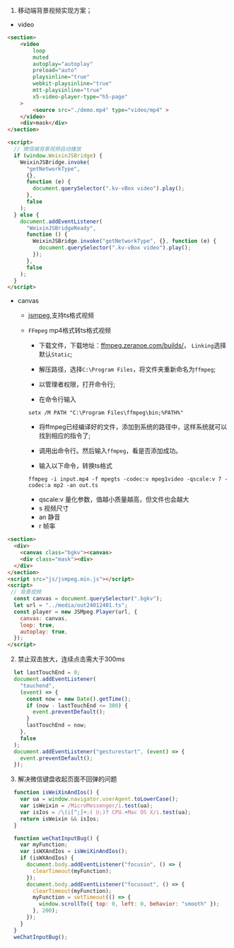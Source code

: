 1. 移动端背景视频实现方案；

- video

```html
<section>
    <video
        loop
        muted
        autoplay="autoplay"
        preload="auto"
        playsinline="true"
        webkit-playsinline="true"
        mtt-playsinline="true"
        x5-video-player-type="h5-page"
    >
        <source src="./demo.mp4" type="video/mp4" >
    </video>
    <div>mask</div>
</section>

<script>
  // 微信端背景视频自动播放
  if (window.WeixinJSBridge) {
    WeixinJSBridge.invoke(
      "getNetworkType",
      {},
      function (e) {
        document.querySelector(".kv-vBox video").play();
      },
      false
    );
  } else {
    document.addEventListener(
      "WeixinJSBridgeReady",
      function () {
        WeixinJSBridge.invoke("getNetworkType", {}, function (e) {
          document.querySelector(".kv-vBox video").play();
        });
      },
      false
    );
  }
</script>

```
- canvas 

  - [jsmpeg](https://github.com/phoboslab/jsmpeg),支持ts格式视频

  - `FFmpeg` mp4格式转ts格式视频

    - 下载文件，下载地址：[ffmpeg.zeranoe.com/builds/](ffmpeg.zeranoe.com/builds/)， `Linking`选择默认`Static`;

    - 解压路径，选择`C:\Program Files`，将文件夹重新命名为`ffmpeg`;

    - 以管理者权限，打开命令行;

    - 在命令行输入

    ```
    setx /M PATH "C:\Program Files\ffmpeg\bin;%PATH%"
    ```
    - 将ffmpeg已经编译好的文件，添加到系统的路径中，这样系统就可以找到相应的指令了;

    - 调用出命令行。然后输入`ffmpeg`，看是否添加成功。

    - 输入以下命令，转换ts格式
    
    ```
    ffmpeg -i input.mp4 -f mpegts -codec:v mpeg1video -qscale:v 7 -codec:a mp2 -an out.ts
    ```
    - qscale:v 量化参数，值越小质量越高，但文件也会越大
    - s 视频尺寸
    - an 静音
    - r 帧率

```html
<section>
  <div>
    <canvas class="bgkv"><canvas>
    <div class="mask"><div>
  </div>
</section>
<script src="js/jsmpeg.min.js"></script>
<script>
 // 背景视频
  const canvas = document.querySelector(".bgkv");
  let url = "../media/out24012401.ts";
  const player = new JSMpeg.Player(url, {
    canvas: canvas,
    loop: true,
    autoplay: true,
  });
</script>
```

2. 禁止双击放大，连续点击需大于300ms

```js
  let lastTouchEnd = 0;
  document.addEventListener(
    "touchend",
    (event) => {
      const now = new Date().getTime();
      if (now - lastTouchEnd <= 300) {
        event.preventDefault();
      }
      lastTouchEnd = now;
    },
    false
  );
  document.addEventListener("gesturestart", (event) => {
    event.preventDefault();
  });
```

3. 解决微信键盘收起页面不回弹的问题

```js
  function isWeiXinAndIos() {
    var ua = window.navigator.userAgent.toLowerCase();
    var isWeixin = /MicroMessenger/i.test(ua);
    var isIos = /\(i[^;]+;( U;)? CPU.+Mac OS X/i.test(ua);
    return isWeixin && isIos;
  }

  function weChatInputBug() {
    var myFunction;
    var isWXAndIos = isWeiXinAndIos();
    if (isWXAndIos) {
      document.body.addEventListener("focusin", () => {
        clearTimeout(myFunction);
      });
      document.body.addEventListener("focusout", () => {
        clearTimeout(myFunction);
        myFunction = setTimeout(() => {
          window.scrollTo({ top: 0, left: 0, behavior: "smooth" });
        }, 200);
      });
    }
  }
  weChatInputBug();
```